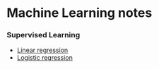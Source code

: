 # Machine Learning notes

### Supervised Learning
  - [Linear regression](/linear_regression)
  - [Logistic regression](/logistic_regression)
